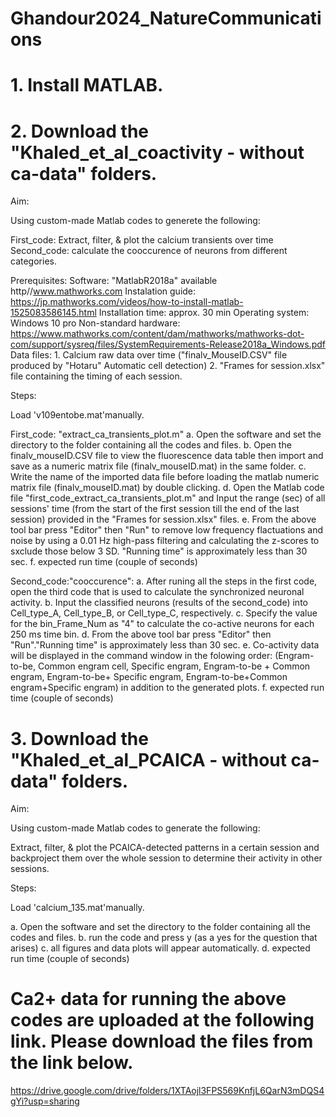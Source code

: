 # Ghandour2024_NatureCommunications

# 1. Install MATLAB.

# 2. Download the "Khaled_et_al_coactivity - without ca-data" folders.
   Aim:

Using custom-made Matlab codes to generete the following:

First_code: Extract, filter, & plot the calcium transients over time
Second_code: calculate the cooccurence of neurons from different categories.

Prerequisites:
Software: "MatlabR2018a" available http//www.mathworks.com
Instalation guide: https://jp.mathworks.com/videos/how-to-install-matlab-1525083586145.html
Installation time: approx. 30 min
Operating system: Windows 10 pro
Non-standard hardware: https://www.mathworks.com/content/dam/mathworks/mathworks-dot-com/support/sysreq/files/SystemRequirements-Release2018a_Windows.pdf
Data files: 1. Calcium raw data over time ("finalv_MouseID.CSV" file produced by "Hotaru" Automatic cell detection) 
	    2. "Frames for session.xlsx" file containing the timing of each session.

Steps:

Load 'v109entobe.mat'manually.

First_code: "extract_ca_transients_plot.m"
a. Open the software and set the directory to the folder containing all the codes and files.
b. Open the finalv_mouseID.CSV file to view the fluorescence data table then import and save as a numeric matrix file (finalv_mouseID.mat) in the same folder.
c. Write the name of the imported data file before loading the matlab numeric matrix file (finalv_mouseID.mat) by double clicking.
d. Open the Matlab code file "first_code_extract_ca_transients_plot.m" and Input the range (sec) of all sessions' time (from the start of the first session till the end of the last session) provided in the "Frames for session.xlsx" files.
e. From the above tool bar press "Editor" then "Run" to remove low frequency flactuations and noise by using a 0.01 Hz high-pass filtering and calculating the z-scores to sxclude those below 3 SD. "Running time" is approximately less than 30 sec. 
f. expected run time (couple of seconds)


Second_code:"cooccurence":
a. After runing all the steps in the first code, open the third code that is used to calculate the synchronized neuronal activity.
b. Input the classified neurons (results of the second_code) into Cell_type_A, Cell_type_B, or Cell_type_C, respectively.
c. Specify the value for the bin_Frame_Num as "4" to calculate the co-active neurons for each 250 ms time bin.
d. From the above tool bar press "Editor" then "Run"."Running time" is approximately less than 30 sec.
e. Co-activity data will be displayed in the command window in the folowing order: (Engram-to-be, Common engram cell, Specific engram, Engram-to-be + Common engram, Engram-to-be+ Specific engram, Engram-to-be+Common engram+Specific engram) in addition to the generated plots.
f. expected run time (couple of seconds)


# 3. Download the "Khaled_et_al_PCAICA - without ca-data" folders.
Aim:

Using custom-made Matlab codes to generate the following:

Extract, filter, & plot the PCAICA-detected patterns in a certain session and backproject them over the whole session to determine their activity in other sessions.


   Steps:

Load 'calcium_135.mat'manually.

a. Open the software and set the directory to the folder containing all the codes and files.
b. run the code and press y (as a yes for the question that arises)
c. all figures and data plots will appear automatically.
d. expected run time (couple of seconds) 
# Ca2+ data for running the above codes are uploaded at the following link. Please download the files from the link below.
https://drive.google.com/drive/folders/1XTAojl3FPS569KnfjL6QarN3mDQS4gYi?usp=sharing


